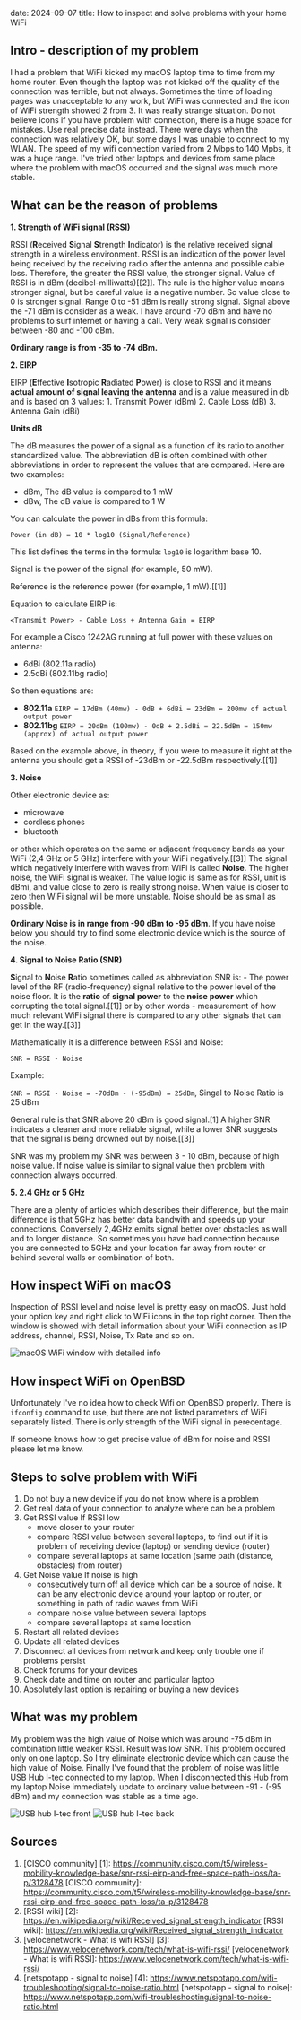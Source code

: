 date: 2024-09-07
title: How to inspect and solve problems with your home WiFi

## Intro - description of my problem

I had a problem that WiFi kicked my macOS laptop time to time from my home router. Even though the laptop was not kicked off the
quality of the connection was terrible, but not always. Sometimes the time of loading pages was unacceptable to any work, but WiFi was connected and the icon of WiFi strength showed 2 from 3. It was really strange situation. Do not believe icons if you have problem with connection, there is a huge space for mistakes. Use real precise data instead.
There were days when the connection was relatively OK, but some days I was unable to connect to my WLAN.
The speed of my wifi connection varied from 2 Mbps to 140 Mpbs, it was a huge range.
I've tried other laptops and devices from same place where the problem with macOS occurred and the signal was much more stable.

## What can be the reason of problems

**1. Strength of WiFi signal (RSSI)**

RSSI (**R**eceived **S**ignal **S**trength **I**ndicator) is the relative received signal strength in a wireless environment. RSSI is an indication of the power level being received by the receiving radio after the antenna and possible cable loss. Therefore, the greater the RSSI value, the stronger signal. Value of RSSI is in dBm (decibel-milliwatts)[[2]]. The rule is the higher value means stronger signal, but be careful value is a negative number. So value close to 0 is stronger signal. Range 0 to -51 dBm is really strong signal. Signal above the -71 dBm is consider as a weak. I have around -70 dBm and have no problems to surf internet or having a call. Very weak signal is consider between -80 and -100 dBm.

**Ordinary range is from -35 to -74 dBm.**

**2. EIRP**

EIRP (**E**ffective **I**sotropic **R**adiated **P**ower) is close to RSSI and it means **actual amount of signal leaving the antenna** and is a value measured in db and is based on 3 values:
    1. Transmit Power (dBm)
    2. Cable Loss (dB)
    3. Antenna Gain (dBi)

**Units dB**

The dB measures the power of a signal as a function of its ratio to another standardized value.
The abbreviation dB is often combined with other abbreviations in order to represent the values that are compared. Here are two examples:

- dBm, The dB value is compared to 1 mW
- dBw, The dB value is compared to 1 W

You can calculate the power in dBs from this formula:

`Power (in dB) = 10 * log10 (Signal/Reference)`

This list defines the terms in the formula: `log10` is logarithm base 10.

Signal is the power of the signal (for example, 50 mW).

Reference is the reference power (for example, 1 mW).[[1]]

Equation to calculate EIRP is:

`<Transmit Power> - Cable Loss + Antenna Gain = EIRP`

For example a Cisco 1242AG running at full power with these values on antenna:

- 6dBi (802.11a radio)
- 2.5dBi (802.11bg radio)

So then equations are:

- **802.11a** `EIRP = 17dBm (40mw) - 0dB + 6dBi = 23dBm = 200mw of actual output power`
- **802.11bg** `EIRP = 20dBm (100mw) - 0dB + 2.5dBi = 22.5dBm = 150mw (approx) of actual output power`

Based on the example above, in theory, if you were to measure it right at the antenna you should get a RSSI of -23dBm or -22.5dBm respectively.[[1]]

**3. Noise**

Other electronic device as:

- microwave
- cordless phones
- bluetooth

or other which operates on the same or adjacent frequency bands as your WiFi (2,4 GHz or 5 GHz) interfere with your WiFi negatively.[[3]]
The signal which negatively interfere with waves from WiFi is called **Noise**.
The higher noise, the WiFi signal is weaker.
The value logic is same as for RSSI, unit is dBmi, and value close to zero is really strong noise. When value is closer to zero then WiFi signal will be more unstable.
Noise should be as small as possible.

**Ordinary Noise is in range from -90 dBm to -95 dBm**. If you have noise below you should try to find some electronic device which is the source of the noise.

**4. Signal to Noise Ratio (SNR)**

**S**ignal to **N**oise **R**atio sometimes called as abbreviation SNR is:
    - The power level of the RF (radio-frequency) signal relative to the power level of the noise floor. It is the **ratio** of **signal power** to the **noise power** which corrupting the total signal.[[1]]
or by other words
    - measurement of how much relevant WiFi signal there is compared to any other signals that can get in the way.[[3]]

Mathematically it is a difference between RSSI and Noise:

`SNR = RSSI - Noise`

Example:

`SNR = RSSI - Noise = -70dBm - (-95dBm) = 25dBm`, Singal to Noise Ratio is 25 dBm

General rule is that SNR above 20 dBm is good signal.[1]
A higher SNR indicates a cleaner and more reliable signal, while a lower SNR suggests that the signal is being drowned out by noise.[[3]]

SNR was my problem my SNR was between 3 - 10 dBm, because of high noise value. If noise value is similar to signal value then problem with connection always occurred.

**5. 2.4 GHz or 5 GHz**

There are a plenty of articles which describes their difference, but the main difference is that 5GHz has better data bandwith and speeds up your connections.
Conversely 2,4GHz emits signal better over obstacles as wall and to longer distance.
So sometimes you have bad connection because you are connected to 5GHz and your location far away from router or behind several walls or combination of both.


## How inspect WiFi on macOS
Inspection of RSSI level and noise level is pretty easy on macOS. Just hold your option key and right click to WiFi icons in the top right corner.
Then the window is showed with detail information about your WiFi connection as IP address, channel, RSSI, Noise, Tx Rate and so on.

![macOS WiFi window with detailed info](/images/macos_wifi_window.png)
## How inspect WiFi on OpenBSD

Unfortunately I've no idea how to check Wifi on OpenBSD properly.
There is `ifconfig` command to use, but there are not listed parameters of WiFi separately listed. There is only strength of the WiFi signal in perecentage.

If someone knows how to get precise value of dBm for noise and RSSI please let me know.


## Steps to solve problem with WiFi

1. Do not buy a new device if you do not know where is a problem
2. Get real data of your connection to analyze where can be a problem
3. Get RSSI value
If RSSI low
    - move closer to your router
    - compare RSSI value between several laptops, to find out if it is problem of receiving device (laptop) or sending device (router)
    - compare several laptops at same location (same path (distance, obstacles) from router)
4. Get Noise value
If noise is high
    - consecutively turn off all device which can be a source of noise. It can be any electronic device around your laptop or router, or something in path of radio waves from WiFi
    - compare noise value between several laptops
    - compare several laptops at same location
5. Restart all related devices
6. Update all related devices
7. Disconnect all devices from network and keep only trouble one if problems persist
8. Check forums for your devices
9. Check date and time on router and particular laptop
10. Absolutely last option is repairing or buying a new devices

## What was my problem

My problem was the high value of Noise which was around -75 dBm in combination little weaker RSSI. Result was low SNR.
This problem occured only on one laptop. So I try eliminate electronic device which can cause the high value of Noise.
Finally I've found that the problem of noise was little USB Hub I-tec connected to my laptop. When I disconnected this Hub
from my laptop Noise immediately update to ordinary value between -91 - (-95 dBm) and my connection was stable as a time ago.

![USB hub I-tec front](/images/usb_hub_front.JPG)
![USB hub I-tec back](/images/usb_hub_back.JPG)

## Sources
1. [CISCO community]
[1]: https://community.cisco.com/t5/wireless-mobility-knowledge-base/snr-rssi-eirp-and-free-space-path-loss/ta-p/3128478
[CISCO community]: https://community.cisco.com/t5/wireless-mobility-knowledge-base/snr-rssi-eirp-and-free-space-path-loss/ta-p/3128478
2. [RSSI wiki]
[2]: https://en.wikipedia.org/wiki/Received_signal_strength_indicator
[RSSI wiki]: https://en.wikipedia.org/wiki/Received_signal_strength_indicator
3. [velocenetwork - What is wifi RSSI]
[3]: https://www.velocenetwork.com/tech/what-is-wifi-rssi/
[velocenetwork - What is wifi RSSI]: https://www.velocenetwork.com/tech/what-is-wifi-rssi/
4. [netspotapp - signal to noise]
[4]: https://www.netspotapp.com/wifi-troubleshooting/signal-to-noise-ratio.html
[netspotapp - signal to noise]: https://www.netspotapp.com/wifi-troubleshooting/signal-to-noise-ratio.html
